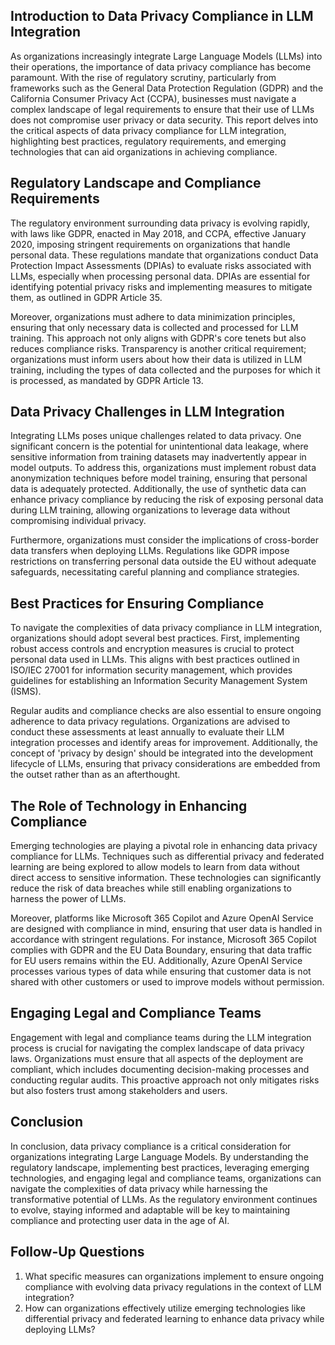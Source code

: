 ## Introduction to Data Privacy Compliance in LLM Integration
As organizations increasingly integrate Large Language Models (LLMs) into their operations, the importance of data privacy compliance has become paramount. With the rise of regulatory scrutiny, particularly from frameworks such as the General Data Protection Regulation (GDPR) and the California Consumer Privacy Act (CCPA), businesses must navigate a complex landscape of legal requirements to ensure that their use of LLMs does not compromise user privacy or data security. This report delves into the critical aspects of data privacy compliance for LLM integration, highlighting best practices, regulatory requirements, and emerging technologies that can aid organizations in achieving compliance.

## Regulatory Landscape and Compliance Requirements
The regulatory environment surrounding data privacy is evolving rapidly, with laws like GDPR, enacted in May 2018, and CCPA, effective January 2020, imposing stringent requirements on organizations that handle personal data. These regulations mandate that organizations conduct Data Protection Impact Assessments (DPIAs) to evaluate risks associated with LLMs, especially when processing personal data. DPIAs are essential for identifying potential privacy risks and implementing measures to mitigate them, as outlined in GDPR Article 35.

Moreover, organizations must adhere to data minimization principles, ensuring that only necessary data is collected and processed for LLM training. This approach not only aligns with GDPR's core tenets but also reduces compliance risks. Transparency is another critical requirement; organizations must inform users about how their data is utilized in LLM training, including the types of data collected and the purposes for which it is processed, as mandated by GDPR Article 13.

## Data Privacy Challenges in LLM Integration
Integrating LLMs poses unique challenges related to data privacy. One significant concern is the potential for unintentional data leakage, where sensitive information from training datasets may inadvertently appear in model outputs. To address this, organizations must implement robust data anonymization techniques before model training, ensuring that personal data is adequately protected. Additionally, the use of synthetic data can enhance privacy compliance by reducing the risk of exposing personal data during LLM training, allowing organizations to leverage data without compromising individual privacy.

Furthermore, organizations must consider the implications of cross-border data transfers when deploying LLMs. Regulations like GDPR impose restrictions on transferring personal data outside the EU without adequate safeguards, necessitating careful planning and compliance strategies.

## Best Practices for Ensuring Compliance
To navigate the complexities of data privacy compliance in LLM integration, organizations should adopt several best practices. First, implementing robust access controls and encryption measures is crucial to protect personal data used in LLMs. This aligns with best practices outlined in ISO/IEC 27001 for information security management, which provides guidelines for establishing an Information Security Management System (ISMS).

Regular audits and compliance checks are also essential to ensure ongoing adherence to data privacy regulations. Organizations are advised to conduct these assessments at least annually to evaluate their LLM integration processes and identify areas for improvement. Additionally, the concept of 'privacy by design' should be integrated into the development lifecycle of LLMs, ensuring that privacy considerations are embedded from the outset rather than as an afterthought.

## The Role of Technology in Enhancing Compliance
Emerging technologies are playing a pivotal role in enhancing data privacy compliance for LLMs. Techniques such as differential privacy and federated learning are being explored to allow models to learn from data without direct access to sensitive information. These technologies can significantly reduce the risk of data breaches while still enabling organizations to harness the power of LLMs.

Moreover, platforms like Microsoft 365 Copilot and Azure OpenAI Service are designed with compliance in mind, ensuring that user data is handled in accordance with stringent regulations. For instance, Microsoft 365 Copilot complies with GDPR and the EU Data Boundary, ensuring that data traffic for EU users remains within the EU. Additionally, Azure OpenAI Service processes various types of data while ensuring that customer data is not shared with other customers or used to improve models without permission.

## Engaging Legal and Compliance Teams
Engagement with legal and compliance teams during the LLM integration process is crucial for navigating the complex landscape of data privacy laws. Organizations must ensure that all aspects of the deployment are compliant, which includes documenting decision-making processes and conducting regular audits. This proactive approach not only mitigates risks but also fosters trust among stakeholders and users.

## Conclusion
In conclusion, data privacy compliance is a critical consideration for organizations integrating Large Language Models. By understanding the regulatory landscape, implementing best practices, leveraging emerging technologies, and engaging legal and compliance teams, organizations can navigate the complexities of data privacy while harnessing the transformative potential of LLMs. As the regulatory environment continues to evolve, staying informed and adaptable will be key to maintaining compliance and protecting user data in the age of AI.

## Follow-Up Questions
1. What specific measures can organizations implement to ensure ongoing compliance with evolving data privacy regulations in the context of LLM integration?
2. How can organizations effectively utilize emerging technologies like differential privacy and federated learning to enhance data privacy while deploying LLMs?